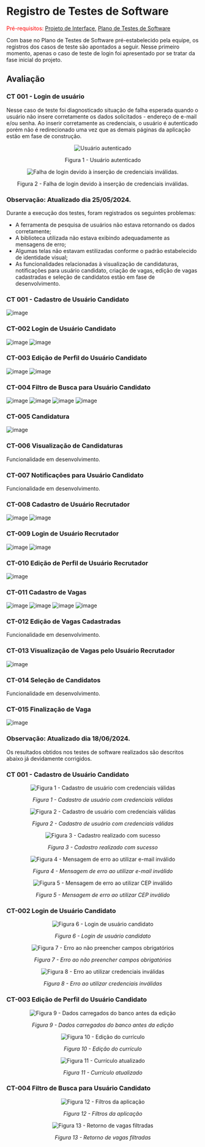# Registro de Testes de Software

<span style="color:red">Pré-requisitos: <a href="3-Projeto de Interface.md"> Projeto de Interface</a></span>, <a href="8-Plano de Testes de Software.md"> Plano de Testes de Software</a>

Com base no Plano de Testes de Software pré-estabelecido pela equipe, os registros dos casos de teste são apontados a seguir. Nesse primeiro momento, apenas o caso de teste de login foi apresentado por se tratar da fase inicial do projeto.

## Avaliação

### CT 001 - Login de usuário

Nesse caso de teste foi diagnosticado situação de falha esperada quando o usuário não insere corretamente os dados solicitados - endereço de e-mail e/ou senha. Ao inserir corretamente as credenciais, o usuário é autenticado porém não é redirecionado uma vez que as demais páginas da aplicação estão em fase de construção.

<div style="text-align:center">
    
![Usuário autenticado](https://github.com/ICEI-PUC-Minas-PMV-ADS/pmv-ads-2024-1-e3-proj-mov-t6-pmv-ads-2024-1-e3-proj-recrutech/assets/128100886/00cc5490-0af9-4227-b200-5b80853aacf2)

Figura 1 - Usuário autenticado

![Falha de login devido à inserção de credenciais inválidas.](https://github.com/ICEI-PUC-Minas-PMV-ADS/pmv-ads-2024-1-e3-proj-mov-t6-pmv-ads-2024-1-e3-proj-recrutech/assets/128100886/1fb28232-f00a-43f4-a5e2-b1cded036153)

Figura 2 - Falha de login devido à inserção de credenciais inválidas.

</div>

### Observação: Atualizado dia 25/05/2024.

Durante a execução dos testes, foram registrados os seguintes problemas:
- A ferramenta de pesquisa de usuários não estava retornando os dados corretamente;
- A biblioteca utilizada não estava exibindo adequadamente as mensagens de erro;
- Algumas telas não estavam estilizadas conforme o padrão estabelecido de identidade visual;
- As funcionalidades relacionadas à visualização de candidaturas, notificações para usuário candidato, criação de vagas, edição de vagas cadastradas e seleção de candidatos estão em fase de desenvolvimento.


### CT 001 - Cadastro de Usuário Candidato
![image](https://github.com/ICEI-PUC-Minas-PMV-ADS/pmv-ads-2024-1-e3-proj-mov-t6-pmv-ads-2024-1-e3-proj-recrutech/assets/128100886/79f8e4a9-7fd3-45e8-8b29-9f6863825cff)


### CT-002 Login de Usuário Candidato
![image](https://github.com/ICEI-PUC-Minas-PMV-ADS/pmv-ads-2024-1-e3-proj-mov-t6-pmv-ads-2024-1-e3-proj-recrutech/assets/128100886/793eaf54-df06-43d6-92a2-124ea1110233)
![image](https://github.com/ICEI-PUC-Minas-PMV-ADS/pmv-ads-2024-1-e3-proj-mov-t6-pmv-ads-2024-1-e3-proj-recrutech/assets/128100886/27a262b1-8a53-4b43-91e0-b179bce790ec)



### CT-003 Edição de Perfil do Usuário Candidato
![image](https://github.com/ICEI-PUC-Minas-PMV-ADS/pmv-ads-2024-1-e3-proj-mov-t6-pmv-ads-2024-1-e3-proj-recrutech/assets/128100886/f014c45a-a029-461a-a7c3-16710c0ce188)
![image](https://github.com/ICEI-PUC-Minas-PMV-ADS/pmv-ads-2024-1-e3-proj-mov-t6-pmv-ads-2024-1-e3-proj-recrutech/assets/128100886/36e31d66-cabb-4126-99a6-0921fc778049)




### CT-004 Filtro de Busca para Usuário Candidato
![image](https://github.com/ICEI-PUC-Minas-PMV-ADS/pmv-ads-2024-1-e3-proj-mov-t6-pmv-ads-2024-1-e3-proj-recrutech/assets/128100886/b955eb2f-af2f-4097-9df3-81900fe4ed0c)
![image](https://github.com/ICEI-PUC-Minas-PMV-ADS/pmv-ads-2024-1-e3-proj-mov-t6-pmv-ads-2024-1-e3-proj-recrutech/assets/128100886/f6b9d53b-8ba2-40db-a19a-00996dcbc1d6)
![image](https://github.com/ICEI-PUC-Minas-PMV-ADS/pmv-ads-2024-1-e3-proj-mov-t6-pmv-ads-2024-1-e3-proj-recrutech/assets/128100886/db86bff8-764d-43f0-92b7-8dd62ea94086)
![image](https://github.com/ICEI-PUC-Minas-PMV-ADS/pmv-ads-2024-1-e3-proj-mov-t6-pmv-ads-2024-1-e3-proj-recrutech/assets/128100886/9aaeacc6-4c40-4e6a-9ba9-f12f49ac2159)


### CT-005 Candidatura
![image](https://github.com/ICEI-PUC-Minas-PMV-ADS/pmv-ads-2024-1-e3-proj-mov-t6-pmv-ads-2024-1-e3-proj-recrutech/assets/128100886/eae1fbd1-7c3a-4d80-a032-f461e7cf3fbc)


### CT-006 Visualização de Candidaturas
Funcionalidade em desenvolvimento.

### CT-007 Notificações para Usuário Candidato
Funcionalidade em desenvolvimento.

### CT-008 Cadastro de Usuário Recrutador
![image](https://github.com/ICEI-PUC-Minas-PMV-ADS/pmv-ads-2024-1-e3-proj-mov-t6-pmv-ads-2024-1-e3-proj-recrutech/assets/128100886/471a86e2-433f-46cd-bc93-542cafc5b12b)
![image](https://github.com/ICEI-PUC-Minas-PMV-ADS/pmv-ads-2024-1-e3-proj-mov-t6-pmv-ads-2024-1-e3-proj-recrutech/assets/128100886/40575072-036c-4fac-b777-a5a272f20796)


### CT-009 Login de Usuário Recrutador
![image](https://github.com/ICEI-PUC-Minas-PMV-ADS/pmv-ads-2024-1-e3-proj-mov-t6-pmv-ads-2024-1-e3-proj-recrutech/assets/128100886/7d5efa8e-8cf7-47c6-9c95-87bebe95c807)
![image](https://github.com/ICEI-PUC-Minas-PMV-ADS/pmv-ads-2024-1-e3-proj-mov-t6-pmv-ads-2024-1-e3-proj-recrutech/assets/128100886/c960a3ca-84bd-4e38-8bf1-fda3a9c7a9fa)



### CT-010 Edição de Perfil de Usuário Recrutador
![image](https://github.com/ICEI-PUC-Minas-PMV-ADS/pmv-ads-2024-1-e3-proj-mov-t6-pmv-ads-2024-1-e3-proj-recrutech/assets/128100886/d4e97b88-803a-48f3-859c-8245f150fb70)


### CT-011 Cadastro de Vagas
![image](https://github.com/ICEI-PUC-Minas-PMV-ADS/pmv-ads-2024-1-e3-proj-mov-t6-pmv-ads-2024-1-e3-proj-recrutech/assets/128100886/98d46909-6d44-4b97-aad7-dc353f9e64da)
![image](https://github.com/ICEI-PUC-Minas-PMV-ADS/pmv-ads-2024-1-e3-proj-mov-t6-pmv-ads-2024-1-e3-proj-recrutech/assets/128100886/5841cf4e-b368-4d72-a7bc-099c29eb2767)
![image](https://github.com/ICEI-PUC-Minas-PMV-ADS/pmv-ads-2024-1-e3-proj-mov-t6-pmv-ads-2024-1-e3-proj-recrutech/assets/128100886/28ba2ad0-5dcf-43e2-a685-65ad96cfe3e5)
![image](https://github.com/ICEI-PUC-Minas-PMV-ADS/pmv-ads-2024-1-e3-proj-mov-t6-pmv-ads-2024-1-e3-proj-recrutech/assets/128100886/4a5415f3-f271-4b4c-819e-d932cca42d2c)

### CT-012 Edição de Vagas Cadastradas
Funcionalidade em desenvolvimento.

### CT-013 Visualização de Vagas pelo Usuário Recrutador
![image](https://github.com/ICEI-PUC-Minas-PMV-ADS/pmv-ads-2024-1-e3-proj-mov-t6-pmv-ads-2024-1-e3-proj-recrutech/assets/128100886/f6f536ce-35a3-4c83-8ecb-d5d8cda5c674)


### CT-014 Seleção de Candidatos
Funcionalidade em desenvolvimento.

### CT-015 Finalização de Vaga
![image](https://github.com/ICEI-PUC-Minas-PMV-ADS/pmv-ads-2024-1-e3-proj-mov-t6-pmv-ads-2024-1-e3-proj-recrutech/assets/128100886/fe85e9f7-63b3-46f6-a43e-ae36a9b4e0ee)

### Observação: Atualizado dia 18/06/2024.
Os resultados obtidos nos testes de software realizados são descritos abaixo já devidamente corrigidos.

### CT 001 - Cadastro de Usuário Candidato

<p align="center">
  <img src="https://github.com/ICEI-PUC-Minas-PMV-ADS/pmv-ads-2024-1-e3-proj-mov-t6-pmv-ads-2024-1-e3-proj-recrutech/assets/128100886/9a774026-2e35-4d9d-bdcf-c6cd7d9f20d6" alt="Figura 1 - Cadastro de usuário com credenciais válidas"/>
</p>
<p align="center"><i>Figura 1 - Cadastro de usuário com credenciais válidas</i></p>

<p align="center">
  <img src="https://github.com/ICEI-PUC-Minas-PMV-ADS/pmv-ads-2024-1-e3-proj-mov-t6-pmv-ads-2024-1-e3-proj-recrutech/assets/128100886/4a2923af-dd3f-4da0-b5c3-73f6a0574dbc" alt="Figura 2 - Cadastro de usuário com credenciais válidas"/>
</p>
<p align="center"><i>Figura 2 - Cadastro de usuário com credenciais válidas</i></p>

<p align="center">
  <img src="https://github.com/ICEI-PUC-Minas-PMV-ADS/pmv-ads-2024-1-e3-proj-mov-t6-pmv-ads-2024-1-e3-proj-recrutech/assets/128100886/a4e44bcc-e283-48c1-9235-abfd1ad4c321" alt="Figura 3 - Cadastro realizado com sucesso"/>
</p>
<p align="center"><i>Figura 3 - Cadastro realizado com sucesso</i></p>

<p align="center">
  <img src="https://github.com/ICEI-PUC-Minas-PMV-ADS/pmv-ads-2024-1-e3-proj-mov-t6-pmv-ads-2024-1-e3-proj-recrutech/assets/128100886/38b90664-4045-4173-9b08-ec13609751a9" alt="Figura 4 - Mensagem de erro ao utilizar e-mail inválido"/>
</p>
<p align="center"><i>Figura 4 - Mensagem de erro ao utilizar e-mail inválido</i></p>

<p align="center">
  <img src="https://github.com/ICEI-PUC-Minas-PMV-ADS/pmv-ads-2024-1-e3-proj-mov-t6-pmv-ads-2024-1-e3-proj-recrutech/assets/128100886/8630fa48-38c1-413e-a4a5-77a6710b9c04" alt="Figura 5 - Mensagem de erro ao utilizar CEP inválido"/>
</p>
<p align="center"><i>Figura 5 - Mensagem de erro ao utilizar CEP inválido</i></p>


### CT-002 Login de Usuário Candidato

<p align="center">
  <img src="https://github.com/ICEI-PUC-Minas-PMV-ADS/pmv-ads-2024-1-e3-proj-mov-t6-pmv-ads-2024-1-e3-proj-recrutech/assets/128100886/d3be184c-e5f4-4122-8966-ebb439256aec" alt="Figura 6 - Login de usuário candidato"/>
</p>
<p align="center"><i>Figura 6 - Login de usuário candidato</i></p>

<p align="center">
  <img src="https://github.com/ICEI-PUC-Minas-PMV-ADS/pmv-ads-2024-1-e3-proj-mov-t6-pmv-ads-2024-1-e3-proj-recrutech/assets/128100886/53d73585-04c7-41a0-a9fe-f5a7c48d8950" alt="Figura 7 - Erro ao não preencher campos obrigatórios"/>
</p>
<p align="center"><i>Figura 7 - Erro ao não preencher campos obrigatórios</i></p>


<p align="center">
  <img src="https://github.com/ICEI-PUC-Minas-PMV-ADS/pmv-ads-2024-1-e3-proj-mov-t6-pmv-ads-2024-1-e3-proj-recrutech/assets/128100886/b73b56f3-ad96-49eb-9782-a1a7b1e2f72d" alt="Figura 8 - Erro ao utilizar credenciais inválidas"/>
</p>
<p align="center"><i>Figura 8 - Erro ao utilizar credenciais inválidas</i></p>


### CT-003 Edição de Perfil do Usuário Candidato
<p align="center">
  <img src="https://github.com/ICEI-PUC-Minas-PMV-ADS/pmv-ads-2024-1-e3-proj-mov-t6-pmv-ads-2024-1-e3-proj-recrutech/assets/128100886/91ead39c-83a6-4cdc-a848-ecfc38b4556b" alt="Figura 9 - Dados carregados do banco antes da edição"/>
</p>
<p align="center"><i>Figura 9 - Dados carregados do banco antes da edição</i></p>

<p align="center">
  <img src="https://github.com/ICEI-PUC-Minas-PMV-ADS/pmv-ads-2024-1-e3-proj-mov-t6-pmv-ads-2024-1-e3-proj-recrutech/assets/128100886/3da2336b-8fd7-493d-9a14-1b5911e91350" alt="Figura 10 - Edição do currículo"/>
</p>
<p align="center"><i>Figura 10 - Edição do currículo</i></p>

<p align="center">
  <img src="https://github.com/ICEI-PUC-Minas-PMV-ADS/pmv-ads-2024-1-e3-proj-mov-t6-pmv-ads-2024-1-e3-proj-recrutech/assets/128100886/6e634e14-e847-4dcf-9182-f789a7fb3abd" alt="Figura 11 - Currículo atualizado"/>
</p>
<p align="center"><i>Figura 11 - Currículo atualizado</i></p>


### CT-004 Filtro de Busca para Usuário Candidato
<p align="center">
  <img src="https://github.com/ICEI-PUC-Minas-PMV-ADS/pmv-ads-2024-1-e3-proj-mov-t6-pmv-ads-2024-1-e3-proj-recrutech/assets/128100886/f0fcde6e-6eee-4ce4-970d-c612344c01c7" alt="Figura 12 - Filtros da aplicação"/>
</p>
<p align="center"><i>Figura 12 - Filtros da aplicação</i></p>

<p align="center">
  <img src="https://github.com/ICEI-PUC-Minas-PMV-ADS/pmv-ads-2024-1-e3-proj-mov-t6-pmv-ads-2024-1-e3-proj-recrutech/assets/128100886/b1ca7c62-72e9-4061-ba7c-c642907df58c" alt="Figura 13 - Retorno de vagas filtradas"/>
</p>
<p align="center"><i>Figura 13 - Retorno de vagas filtradas</i></p>





